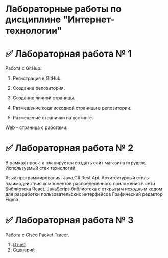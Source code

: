 # Лабораторные работы по дисциплине "Интернет-технологии"
# ✅ Лабораторная работа № 1
Работа с GitHub:

1. Регистрация в GitHub.

2. Создание репозитория.

3. Создание личной страницы.

4. Размещение кода исходной страницы в репозитории.

5. Размещение странички на хостинге.

Web - страница с работами:

# ✅ Лабораторная работа № 2

В рамках проекта планируется создать сайт магазина игрушек.
Используемый стек технологий:

Язык программирования: Java,C#
Rest Api. Архитектурный стиль взаимодействия компонентов распределённого приложения в сети
Библиотека React. JavaScript-библиотека с открытым исходным кодом для разработки пользовательских интерфейсов
Графический редактор Figma

# ✅ Лабораторная работа № 3

Работа с Cisco Packet Tracer. 

1. [Отчет](https://github.com/mailzz/IT_Labs/blob/main/%D0%9E%D1%82%D1%87%D0%B5%D1%82_4.pdf)
2. [Сценарий](https://github.com/mailzz/IT_Labs/blob/main/%D1%81%D1%86%D0%B5%D0%BD%D0%B0%D1%80%D0%B8%D0%B9_4.pka)
